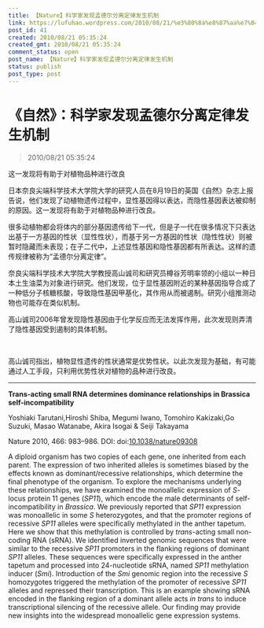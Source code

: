 ```yaml
---
title: 【Nature】科学家发现孟德尔分离定律发生机制
link: https://lufuhao.wordpress.com/2010/08/21/%e3%80%8a%e8%87%aa%e7%84%b6%e3%80%8b%ef%bc%9a%e7%a7%91%e5%ad%a6%e5%ae%b6%e5%8f%91%e7%8e%b0%e5%ad%9f%e5%be%b7%e5%b0%94%e5%88%86%e7%a6%bb%e5%ae%9a%e5%be%8b%e5%8f%91%e7%94%9f%e6%9c%ba%e5%88%b6/
post_id: 41
created: 2010/08/21 05:35:24
created_gmt: 2010/08/21 05:35:24
comment_status: open
post_name: 【Nature】科学家发现孟德尔分离定律发生机制
status: publish
post_type: post
---
```


# 《自然》：科学家发现孟德尔分离定律发生机制

> 2010/08/21 05:35:24

 

这一发现将有助于对植物品种进行改良

日本奈良尖端科学技术大学院大学的研究人员在8月19日的英国《自然》杂志上报告说，他们发现了动植物遗传过程中，显性基因得以表达，而隐性基因表达被抑制的原因。这一发现将有助于对植物品种进行改良。

很多动植物都会将体内的部分基因遗传给下一代，但是子一代在很多情况下只表达出基于一方基因的性状（显性性状），而基于另一方基因的性状（隐性性状）则被暂时隐藏而未表现；在子二代中，上述显性基因和隐性基因都有所表达。这样的遗传规律被称为“孟德尔分离定律”。

奈良尖端科学技术大学院大学教授高山诚司和研究员樽谷芳明率领的小组以一种日本土生油菜为对象进行研究。他们发现，位于显性基因附近的某种基因指导合成了一种低分子核糖核酸，导致隐性基因甲基化，其作用从而被遏制。研究小组推测动物也可能存在类似机制。

高山诚司2006年曾发现隐性基因由于化学反应而无法发挥作用，此次发现则弄清了隐性基因受到遏制的具体机制。

 

高山诚司指出，植物显性遗传的性状通常是优势性状。以此次发现为基础，有可能通过人工手段，只利用优势性状对植物的品种进行改良。

***

**Trans-acting small RNA determines dominance relationships in Brassica self-incompatibility**

Yoshiaki Tarutani,Hiroshi Shiba, Megumi Iwano, Tomohiro Kakizaki,Go Suzuki, Masao Watanabe, Akira Isogai & Seiji Takayama  

Nature 2010, 466: 983–986. DOI: doi:[10.1038/nature09308](http://doi.org/10.1038/nature09308)

A diploid organism has two copies of each gene, one inherited from each parent. The expression of two inherited alleles is sometimes biased by the effects known as dominant/recessive relationships, which determine the final phenotype of the organism. To explore the mechanisms underlying these relationships, we have examined the monoallelic expression of _S_-locus protein 11 genes (_SP11_), which encode the male determinants of self-incompatibility in _Brassica_. We previously reported that _SP11_ expression was monoallelic in some _S_ heterozygotes, and that the promoter regions of recessive _SP11_ alleles were specifically methylated in the anther tapetum. Here we show that this methylation is controlled by _trans_-acting small non-coding RNA (sRNA). We identified inverted genomic sequences that were similar to the recessive _SP11_ promoters in the flanking regions of dominant _SP11_ alleles. These sequences were specifically expressed in the anther tapetum and processed into 24-nucleotide sRNA, named _SP11_ methylation inducer (_Smi_). Introduction of the _Smi_ genomic region into the recessive _S_ homozygotes triggered the methylation of the promoter of recessive _SP11_ alleles and repressed their transcription. This is an example showing sRNA encoded in the flanking region of a dominant allele acts _in trans_ to induce transcriptional silencing of the recessive allele. Our finding may provide new insights into the widespread monoallelic gene expression systems.
